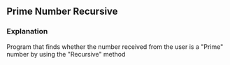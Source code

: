 ## Prime Number Recursive
### Explanation
Program that finds whether the number received from the user is a "Prime" number by using the "Recursive" method
